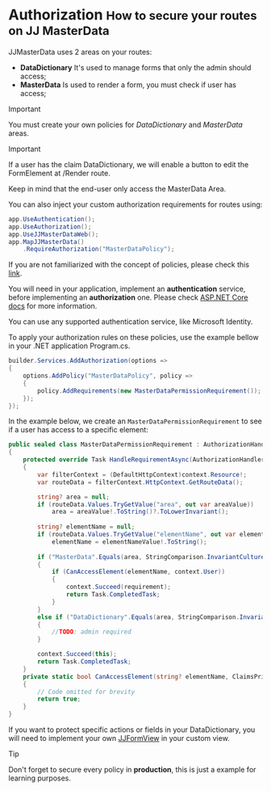 <h1>
    Authorization
    <small> How to secure your routes on JJ MasterData</small>
</h1>

JJMasterData uses 2 areas on your routes:

- **DataDictionary** It's used to manage forms that only the admin should access;
- **MasterData** Is used to render a form, you must check if user has access;

> [!IMPORTANT]
> You must create your own policies for *DataDictionary* and *MasterData* areas.

> [!IMPORTANT]
> If a user has the claim DataDictionary, we will enable a button to edit the FormElement at /Render route.

Keep in mind that the end-user only access the MasterData Area.<br>

You can also inject your custom authorization requirements for routes using:

```cs
app.UseAuthentication();
app.UseAuthorization();
app.UseJJMasterDataWeb();
app.MapJJMasterData()
    .RequireAuthorization("MasterDataPolicy");
```

If you are not familiarized with the concept of policies, please check
this [link](https://learn.microsoft.com/en-us/aspnet/core/security/authorization/policies?view=aspnetcore-6.0).

You will need in your application, implement an **authentication**  service, before implementing an **authorization** one.
Please
check [ASP.NET Core docs](https://learn.microsoft.com/en-us/aspnet/core/security/authentication/?view=aspnetcore-6.0)
for more information.
<br>

You can use any supported authentication service, like Microsoft Identity.

To apply your authorization rules on these policies, use the example bellow in your .NET application Program.cs.

```cs
builder.Services.AddAuthorization(options =>
{
    options.AddPolicy("MasterDataPolicy", policy =>
    {
        policy.AddRequirements(new MasterDataPermissionRequirement());
    });
});
```

In the example below, we create an `MasterDataPermissionRequirement` to see if a user has access to a specific element:

```csharp
public sealed class MasterDataPermissionRequirement : AuthorizationHandler<IAuthorizationRequirement>, IAuthorizationRequirement
{
    protected override Task HandleRequirementAsync(AuthorizationHandlerContext context, IAuthorizationRequirement requirement)
    {
        var filterContext = (DefaultHttpContext)context.Resource!;
        var routeData = filterContext.HttpContext.GetRouteData();

        string? area = null;
        if (routeData.Values.TryGetValue("area", out var areaValue))
            area = areaValue!.ToString()?.ToLowerInvariant();
        
        string? elementName = null;
        if (routeData.Values.TryGetValue("elementName", out var elementNameValue))
            elementName = elementNameValue!.ToString();
        
        if ("MasterData".Equals(area, StringComparison.InvariantCultureIgnoreCase))
        {
            if (CanAccessElement(elementName, context.User))
            {
                context.Succeed(requirement);
                return Task.CompletedTask;
            }
        }
        else if ("DataDictionary".Equals(area, StringComparison.InvariantCultureIgnoreCase))
        {
            //TODO: admin required
        }

        context.Succeed(this);
        return Task.CompletedTask;
    }
    private static bool CanAccessElement(string? elementName, ClaimsPrincipal user)
    {
        // Code omitted for brevity
        return true;
    }
}
```

If you want to protect specific actions or fields in your DataDictionary, you will need to implement your
own [JJFormView](components/form_view.md) in your custom view.
<br>

> [!TIP]
> Don't forget to secure every policy in **production**, this is just a example for learning purposes.

